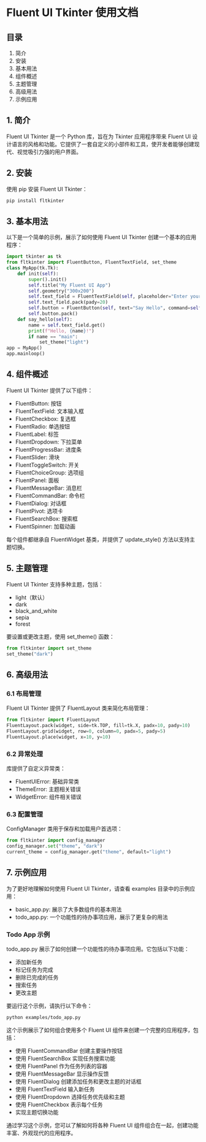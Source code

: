 # Fluent UI Tkinter 使用文档

## 目录
1. 简介
2. 安装
3. 基本用法
4. 组件概述
5. 主题管理
6. 高级用法
7. 示例应用

## 1. 简介

Fluent UI Tkinter 是一个 Python 库，旨在为 Tkinter 应用程序带来 Fluent UI 设计语言的风格和功能。它提供了一套自定义的小部件和工具，使开发者能够创建现代、视觉吸引力强的用户界面。

## 2. 安装

使用 pip 安装 Fluent UI Tkinter：

``` bash
pip install fltkinter
```

## 3. 基本用法

以下是一个简单的示例，展示了如何使用 Fluent UI Tkinter 创建一个基本的应用程序：
``` python
import tkinter as tk
from fltkinter import FluentButton, FluentTextField, set_theme
class MyApp(tk.Tk):
    def init(self):
        super().init()
        self.title("My Fluent UI App")
        self.geometry("300x200")
        self.text_field = FluentTextField(self, placeholder="Enter your name")
        self.text_field.pack(pady=20)
        self.button = FluentButton(self, text="Say Hello", command=self.say_hello)
        self.button.pack()
    def say_hello(self):
        name = self.text_field.get()
        print(f"Hello, {name}!")
        if name == "main":
            set_theme("light")
app = MyApp()
app.mainloop()
```

## 4. 组件概述

Fluent UI Tkinter 提供了以下组件：

- FluentButton: 按钮
- FluentTextField: 文本输入框
- FluentCheckbox: 复选框
- FluentRadio: 单选按钮
- FluentLabel: 标签
- FluentDropdown: 下拉菜单
- FluentProgressBar: 进度条
- FluentSlider: 滑块
- FluentToggleSwitch: 开关
- FluentChoiceGroup: 选项组
- FluentPanel: 面板
- FluentMessageBar: 消息栏
- FluentCommandBar: 命令栏
- FluentDialog: 对话框
- FluentPivot: 选项卡
- FluentSearchBox: 搜索框
- FluentSpinner: 加载动画

每个组件都继承自 FluentWidget 基类，并提供了 update_style() 方法以支持主题切换。

## 5. 主题管理

Fluent UI Tkinter 支持多种主题，包括：

- light（默认）
- dark
- black_and_white
- sepia
- forest

要设置或更改主题，使用 set_theme() 函数：
``` python
from fltkinter import set_theme
set_theme("dark")
```

## 6. 高级用法

### 6.1 布局管理

Fluent UI Tkinter 提供了 FluentLayout 类来简化布局管理：

``` python
from fltkinter import FluentLayout
FluentLayout.pack(widget, side=tk.TOP, fill=tk.X, padx=10, pady=10)
FluentLayout.grid(widget, row=0, column=0, padx=5, pady=5)
FluentLayout.place(widget, x=10, y=10)
```

### 6.2 异常处理

库提供了自定义异常类：

- FluentUIError: 基础异常类
- ThemeError: 主题相关错误
- WidgetError: 组件相关错误

### 6.3 配置管理

ConfigManager 类用于保存和加载用户首选项：
```python
from fltkinter import config_manager
config_manager.set("theme", "dark")
current_theme = config_manager.get("theme", default="light")
```

## 7. 示例应用

为了更好地理解如何使用 Fluent UI Tkinter，请查看 examples 目录中的示例应用：

- basic_app.py: 展示了大多数组件的基本用法
- todo_app.py: 一个功能性的待办事项应用，展示了更复杂的用法

### Todo App 示例

todo_app.py 展示了如何创建一个功能性的待办事项应用。它包括以下功能：

- 添加新任务
- 标记任务为完成
- 删除已完成的任务
- 搜索任务
- 更改主题

要运行这个示例，请执行以下命令：
``` bash 
python examples/todo_app.py
```

这个示例展示了如何组合使用多个 Fluent UI 组件来创建一个完整的应用程序，包括：

- 使用 FluentCommandBar 创建主要操作按钮
- 使用 FluentSearchBox 实现任务搜索功能
- 使用 FluentPanel 作为任务列表的容器
- 使用 FluentMessageBar 显示操作反馈
- 使用 FluentDialog 创建添加任务和更改主题的对话框
- 使用 FluentTextField 输入新任务
- 使用 FluentDropdown 选择任务优先级和主题
- 使用 FluentCheckbox 表示每个任务
- 实现主题切换功能

通过学习这个示例，您可以了解如何将各种 Fluent UI 组件组合在一起，创建功能丰富、外观现代的应用程序。

